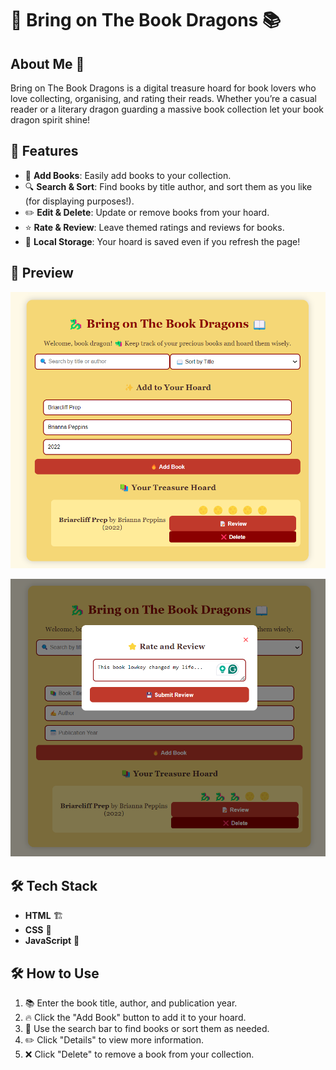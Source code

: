 # 🐉 Bring on The Book Dragons 📚

## About Me 📜
Bring on The Book Dragons is a digital treasure hoard for book lovers who love collecting, organising, and rating their reads. Whether you’re a casual reader or a literary dragon guarding a massive book collection let your book dragon spirit shine!

## 🚀 Features
- 📖 **Add Books**: Easily add books to your collection.
- 🔍 **Search & Sort**: Find books by title author, and sort them as you like (for displaying purposes!).
- ✏️ **Edit & Delete**: Update or remove books from your hoard.
- ⭐ **Rate & Review**: Leave themed ratings and reviews for books.
- 💾 **Local Storage**: Your hoard is saved even if you refresh the page!

## 📸 Preview  
![Book Dragons (Book) Screenshot](./ImageDragon/bookTest.png) 

![Book Dragons (Review & Rating) Screenshot](./ImageDragon/review+ratingTest.png) 


## 🛠️ Tech Stack
- **HTML** 🏗️  
- **CSS** 🎨  
- **JavaScript** 🚀  

## 🛠 How to Use
1. 📚 Enter the book title, author, and publication year.
2. 🔥 Click the "Add Book" button to add it to your hoard.
3. 🧐 Use the search bar to find books or sort them as needed.
4. ✏️ Click "Details" to view more information.
5. ❌ Click "Delete" to remove a book from your collection.